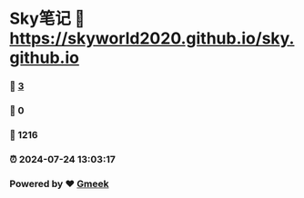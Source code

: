 # Sky笔记 :link: https://skyworld2020.github.io/sky.github.io 
### :page_facing_up: [3](https://skyworld2020.github.io/sky.github.io/tag.html) 
### :speech_balloon: 0 
### :hibiscus: 1216 
### :alarm_clock: 2024-07-24 13:03:17 
### Powered by :heart: [Gmeek](https://github.com/Meekdai/Gmeek)
